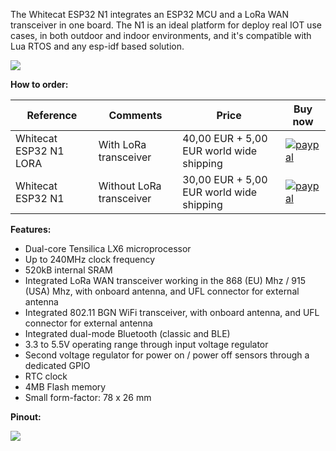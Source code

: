 The Whitecat ESP32 N1 integrates an ESP32 MCU and a LoRa WAN transceiver in one board. The N1 is an ideal platform for deploy real IOT use cases, in both outdoor and indoor environments, and it's compatible with Lua RTOS and any esp-idf based solution.

![](http://git.whitecatboard.org/whitecatn1.png)

**How to order:**

| Reference              | Comments                 | Price                 | Buy now                  |
|------------------------|--------------------------|-----------------------|---------------------------
| Whitecat ESP32 N1 LORA | With LoRa transceiver    | 40,00 EUR + 5,00 EUR world wide shipping | [![paypal](https://www.paypalobjects.com/en_US/i/btn/btn_buynowCC_LG.gif)](https://www.paypal.com/cgi-bin/webscr?cmd=_s-xclick&hosted_button_id=P59CMKZDTJRYS)                           |
| Whitecat ESP32 N1      | Without LoRa transceiver | 30,00 EUR + 5,00 EUR world wide shipping | [![paypal](https://www.paypalobjects.com/en_US/i/btn/btn_buynowCC_LG.gif)](https://www.paypal.com/cgi-bin/webscr?cmd=_s-xclick&hosted_button_id=LHHPU9XFDZD56)                      |

**Features:**
* Dual-core Tensilica LX6 microprocessor
* Up to 240MHz clock frequency
* 520kB internal SRAM
* Integrated LoRa WAN transceiver working in the 868 (EU) Mhz / 915 (USA) Mhz, with onboard antenna, and UFL connector for external antenna
* Integrated 802.11 BGN WiFi transceiver, with onboard antenna, and UFL connector for external antenna
* Integrated dual-mode Bluetooth (classic and BLE)
* 3.3 to 5.5V operating range through input voltage regulator
* Second voltage regulator for power on / power off sensors through a dedicated GPIO
* RTC clock
* 4MB Flash memory
* Small form-factor: 78 x 26 mm

**Pinout:**

![](http://git.whitecatboard.org/n1-pinout.png)